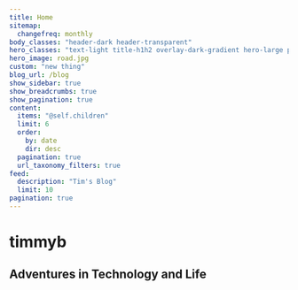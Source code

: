 ```yaml
---
title: Home
sitemap:
  changefreq: monthly
body_classes: "header-dark header-transparent"
hero_classes: "text-light title-h1h2 overlay-dark-gradient hero-large parallax"
hero_image: road.jpg
custom: "new thing"
blog_url: /blog
show_sidebar: true
show_breadcrumbs: true
show_pagination: true
content:
  items: "@self.children"
  limit: 6
  order:
    by: date
    dir: desc
  pagination: true
  url_taxonomy_filters: true
feed:
  description: "Tim's Blog"
  limit: 10
pagination: true
---
```


# **timmyb**

## Adventures in Technology and Life
